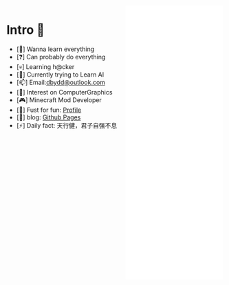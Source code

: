 <img width="45%" align="right" src="./github-metrics.svg" />
</a>

# Intro 👋

* [📕] Wanna learn everything
* [❓] Can probably do everything
* [💀] Learning h@cker
* [🧠] Currently trying to Learn AI
* [📫] Email:<dbydd@outlook.com>
* [👀] Interest on ComputerGraphics
* [🎮] Minecraft Mod Developer
* [🎵] Fust for fun: [Profile](https://docs.codersrank.io/users/dbydd)
* [📕] blog: [Github Pages](https://dbydd.github.io/)
* [⚡] Daily fact: 天行健，君子自强不息
